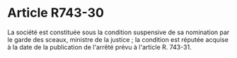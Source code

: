 # Article R743-30

La société est constituée sous la condition suspensive de sa nomination par le garde des sceaux, ministre de la justice ; la condition est réputée acquise à la date de la publication de l'arrêté prévu à l'article R. 743-31.